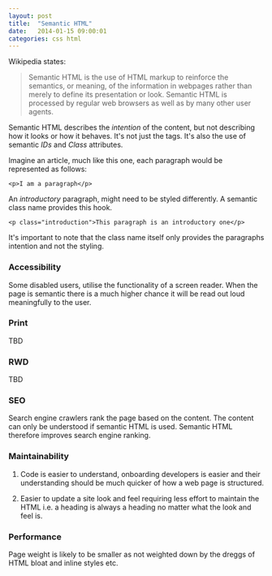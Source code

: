 ```yaml
---
layout: post
title:  "Semantic HTML"
date:   2014-01-15 09:00:01
categories: css html
---
```


<!--

- explain the benefits
  - browsers without CSS
  - accessibility
  - responsive web design
  - Search engine optimisation
  - Maintainability
- conclusion 1) HTML is the foundation, ruining the foundation has fatal effects

-->

Wikipedia states:

> Semantic HTML is the use of HTML markup to reinforce the semantics, or meaning, of the information in webpages rather than merely to define its presentation or look. Semantic HTML is processed by regular web browsers as well as by many other user agents.

Semantic HTML describes the *intention* of the content, but not describing how it looks or how it behaves. It's not just the tags. It's also the use of semantic *IDs* and *Class* attributes.

Imagine an article, much like this one, each paragraph would be represented as follows:

	<p>I am a paragraph</p>

An *introductory* paragraph, might need to be styled differently. A semantic class name provides this hook.

	<p class="introduction">This paragraph is an introductory one</p>

It's important to note that the class name itself only provides the paragraphs intention and not the styling.

### Accessibility

Some disabled users, utilise the functionality of a screen reader. When the page is semantic there is a much higher chance it will be read out loud meaningfully to the user.

### Print

TBD

### RWD

TBD

### SEO

Search engine crawlers rank the page based on the content. The content can only be understood if semantic HTML is used. Semantic HTML therefore improves search engine ranking.

### Maintainability

1. Code is easier to understand, onboarding developers is easier and their understanding should be much quicker of how a web page is structured.

2. Easier to update a site look and feel requiring less effort to maintain the HTML i.e. a heading is always a heading no matter what the look and feel is.

### Performance

Page weight is likely to be smaller as not weighted down by the dreggs of HTML bloat and inline styles etc.




